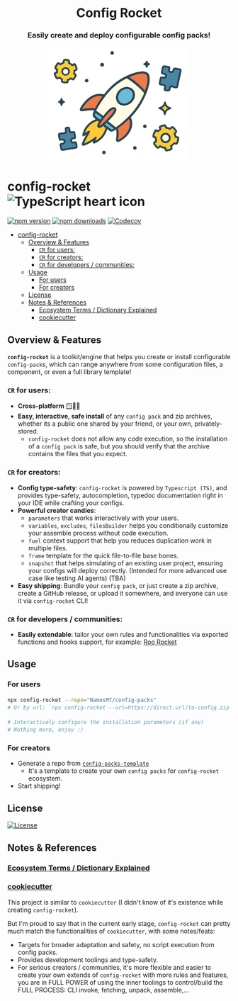 <div align="center">

<h1>Config Rocket</h1>

<h3>Easily create and deploy configurable config packs!</h3>
<img src="./branding.svg" alt="Project's branding image" width="320"/>
</div>

# config-rocket ![TypeScript heart icon](https://img.shields.io/badge/♡-%23007ACC.svg?logo=typescript&logoColor=white)

[![npm version][npm-version-src]][npm-version-href]
[![npm downloads][npm-downloads-src]][npm-downloads-href]
[![Codecov][codecov-src]][codecov-href]

* [config-rocket ](#config-rocket-)
  * [Overview \& Features](#overview--features)
    * [`CR` for users:](#cr-for-users)
    * [`CR` for creators:](#cr-for-creators)
    * [`CR` for developers / communities:](#cr-for-developers--communities)
  * [Usage](#usage)
    * [For users](#for-users)
    * [For creators](#for-creators)
  * [License](#license)
  * [Notes \& References](#notes--references)
    * [Ecosystem Terms / Dictionary Explained](#ecosystem-terms--dictionary-explained)
    * [cookiecutter](#cookiecutter)

## Overview & Features

**`config-rocket`** is a toolkit/engine that helps you create or install configurable `config-pack`s, which can range anywhere from some configuration files, a component, or even a full library template!

### `CR` for users:
  + **Cross-platform** 🪟🍏🐧
  + **Easy, interactive, safe install** of any `config pack` and zip archives, whether its a public one shared by your friend, or your own, privately-stored.
    + `config-rocket` does not allow any code execution, so the installation of a `config pack` is safe, but you should verify that the archive contains the files that you expect.

### `CR` for creators:
  + **Config type-safety**: `config-rocket` is powered by `Typescript (TS)`, and provides type-safety, autocompletion, typedoc documentation right in your IDE while crafting your configs.
  + **Powerful creator candies**:
    + `parameters` that works interactively with your users.
    + `variables`, `excludes`, `filesBuilder` helps you conditionally customize your assemble process without code execution.
    + `fuel` context support that help you reduces duplication work in multiple files.
    + `frame` template for the quick file-to-file base bones.
    + `snapshot` that helps simulating of an existing user project, ensuring your configs will deploy correctly. (Intended for more advanced use case like testing AI agents) (TBA)
  + **Easy shipping**: Bundle your `config pack`, or just create a zip archive, create a GitHub release, or upload it somewhere, and everyone can use it via `config-rocket` CLI!

### `CR` for developers / communities:
  + **Easily extendable**: tailor your own rules and functionalities via exported functions and hooks support, for example: [Roo Rocket](https://github.com/NamesMT/roo-rocket)

## Usage

### For users

```sh
npx config-rocket --repo="NamesMT/config-packs"
# Or by url: `npx config-rocket --url=https://direct.url/to-config.zip`

# Interactively configure the installation parameters (if any)
# Nothing more, enjoy :)
```

### For creators

* Generate a repo from [`config-packs-template`](https://github.com/NamesMT/config-packs-template)
  * It's a template to create your own `config packs` for `config-rocket` ecosystem.
* Start shipping!

## License

[![License][license-src]][license-href]

## Notes & References

### [Ecosystem Terms / Dictionary Explained](./TERMS_EXPLANATION.md)

### [cookiecutter](https://github.com/cookiecutter/cookiecutter)

This project is similar to `cookiecutter` (I didn't know of it's existence while creating `config-rocket`).

But I'm proud to say that in the current early stage, `config-rocket` can pretty much match the functionalities of `cookiecutter`, with some notes/feats:
  + Targets for broader adaptation and safety, no script execution from config packs.
  + Provides development toolings and type-safety.
  + For serious creators / communities, it's more flexible and easier to create your own extends of `config-rocket` with more rules and features, you are in FULL POWER of using the inner toolings to control/build the FULL PROCESS: CLI invoke, fetching, unpack, assemble,...

<!-- Badges -->

[npm-version-src]: https://img.shields.io/npm/v/config-rocket?labelColor=18181B&color=F0DB4F
[npm-version-href]: https://npmjs.com/package/config-rocket
[npm-downloads-src]: https://img.shields.io/npm/dm/config-rocket?labelColor=18181B&color=F0DB4F
[npm-downloads-href]: https://npmjs.com/package/config-rocket
[codecov-src]: https://img.shields.io/codecov/c/gh/namesmt/config-rocket/main?labelColor=18181B&color=F0DB4F
[codecov-href]: https://codecov.io/gh/namesmt/config-rocket
[license-src]: https://img.shields.io/github/license/namesmt/config-rocket.svg?labelColor=18181B&color=F0DB4F
[license-href]: https://github.com/namesmt/config-rocket/blob/main/LICENSE
